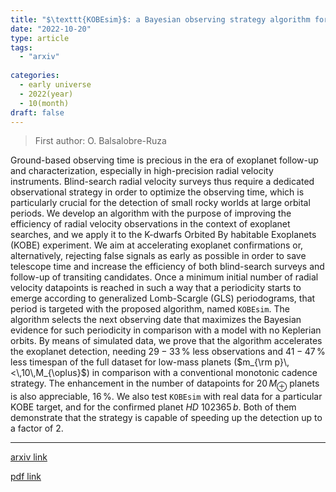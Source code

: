 ```yaml
---
title: "$\texttt{KOBEsim}$: a Bayesian observing strategy algorithm for planet detection in radial velocity blind-search surveys"
date: "2022-10-20"
type: article
tags:
  - "arxiv"
  
categories:
  - early universe
  - 2022(year)
  - 10(month)
draft: false
---
```

> First author: O. Balsalobre-Ruza

 Ground-based observing time is precious in the era of exoplanet follow-up and
characterization, especially in high-precision radial velocity instruments.
Blind-search radial velocity surveys thus require a dedicated observational
strategy in order to optimize the observing time, which is particularly crucial
for the detection of small rocky worlds at large orbital periods. We develop an
algorithm with the purpose of improving the efficiency of radial velocity
observations in the context of exoplanet searches, and we apply it to the
K-dwarfs Orbited By habitable Exoplanets (KOBE) experiment. We aim at
accelerating exoplanet confirmations or, alternatively, rejecting false signals
as early as possible in order to save telescope time and increase the
efficiency of both blind-search surveys and follow-up of transiting candidates.
Once a minimum initial number of radial velocity datapoints is reached in such
a way that a periodicity starts to emerge according to generalized Lomb-Scargle
(GLS) periodograms, that period is targeted with the proposed algorithm, named
$\texttt{KOBEsim}$. The algorithm selects the next observing date that
maximizes the Bayesian evidence for such periodicity in comparison with a model
with no Keplerian orbits. By means of simulated data, we prove that the
algorithm accelerates the exoplanet detection, needing $29 - 33\,\%$ less
observations and $41 - 47\,\%$ less timespan of the full dataset for low-mass
planets ($m_{\rm p}\,<\,10\,M_{\oplus}$) in comparison with a conventional
monotonic cadence strategy. The enhancement in the number of datapoints for
$20\,M_{\oplus}$ planets is also appreciable, $16\,\%$. We also test
$\texttt{KOBEsim}$ with real data for a particular KOBE target, and for the
confirmed planet $HD~102365\,b$. Both of them demonstrate that the strategy is
capable of speeding up the detection up to a factor of $2$.

---
[arxiv link](http://arxiv.org/abs/2210.11207v1)

[pdf link](http://arxiv.org/pdf/2210.11207v1)